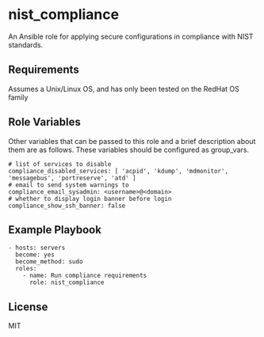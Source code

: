 nist_compliance
========

An Ansible role for applying secure configurations in compliance with NIST standards.

Requirements
------------

Assumes a Unix/Linux OS, and has only been tested on the RedHat OS family

Role Variables
--------------

Other variables that can be passed to this role and a brief description about
them are as follows. These variables should be configured as group_vars.

    # list of services to disable
    compliance_disabled_services: [ 'acpid', 'kdump', 'mdmonitor', 'messagebus', 'portreserve', 'atd' ]
    # email to send system warnings to
    compliance_email_sysadmin: <username>@<domain>
    # whether to display login banner before login
    compliance_show_ssh_banner: false

Example Playbook
----------------

    - hosts: servers
      become: yes
      become_method: sudo
      roles:
        - name: Run compliance requirements
          role: nist_compliance

License
-------

MIT


